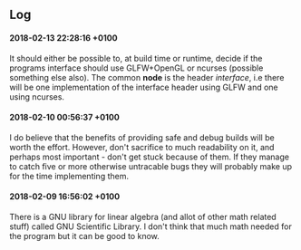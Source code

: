 ## Log

#### 2018-02-13 22:28:16 +0100

It should either be possible to, at build time or runtime, decide if
the programs interface should use GLFW+OpenGL or ncurses (possible
something else also). The common **node** is the header *interface*,
i.e there will be one implementation of the interface header using
GLFW and one using ncurses.

#### 2018-02-10 00:56:37 +0100

I do believe that the benefits of providing safe and debug builds will
be worth the effort. However, don't sacrifice to much readability on
it, and perhaps most important - don't get stuck because of them. If
they manage to catch five or more otherwise untracable bugs they will
probably make up for the time implementing them.

#### 2018-02-09 16:56:02 +0100

There is a GNU library for linear algebra (and allot of other math
related stuff) called GNU Scientific Library. I don't think that much
math needed for the program but it can be good to know.